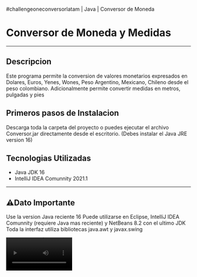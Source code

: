 #challengeoneconversorlatam | Java | Conversor de Moneda

# Conversor de Moneda y Medidas 
---
## Descripcion 
Este programa permite la conversion de valores monetarios expresados en Dolares, Euros, Yenes, Wones, Peso Argentino, Mexicano, Chileno  desde el peso colombiano.
Adicionalmente permite convertir medidas en metros, pulgadas y pies 

##  Primeros pasos de Instalacion
Descarga toda la carpeta del proyecto o puedes ejecutar el archivo Conversor.jar directamente desde el escritorio. (Debes instalar el Java JRE version 16)
## Tecnologias Utilizadas
* Java JDK 16
* IntelliJ IDEA Comunnity 2021.1
---
## ⚠️Dato Importante
Use la version Java reciente 16
Puede utilizarse en Eclipse, IntelliJ IDEA Comunnity (requiere Java mas reciente) y NetBeans 8.2 con el ultimo JDK
Toda la interfaz utiliza bibliotecas java.awt y javax.swing

<video src='../../main/files/video-challenges/Conversor Java ONE Challenge 1.mp4' width=180/>

